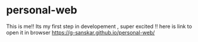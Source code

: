 # personal-web
This is me!! Its my first step in developement , super excited !!
here is link to open it in browser https://g-sanskar.github.io/personal-web/
